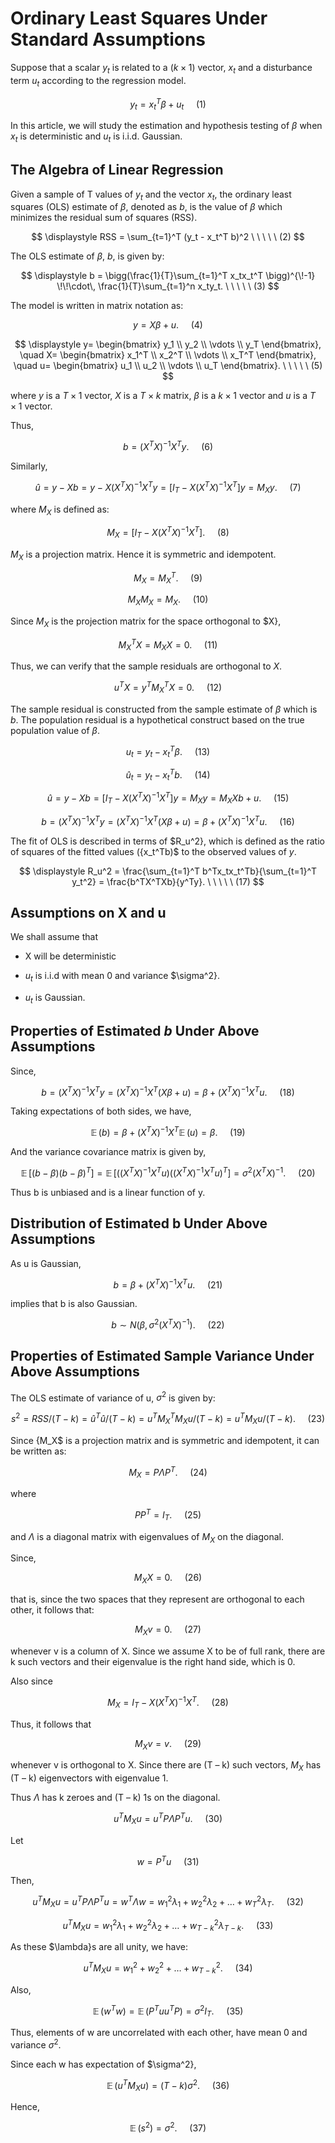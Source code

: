 # Ordinary Least Squares Under Standard Assumptions


Suppose that a scalar $y_t$ is related to a $(k \times 1)$ vector, $x_t$ and a disturbance term $u_t$ according to the regression model.

$$
\displaystyle y_t = x_t^T \beta + u_t \ \ \ \ \ (1)
$$

In this article, we will study the estimation and hypothesis testing of $\beta$ when $x_t$ is deterministic and $u_t$ is i.i.d. Gaussian.

## The Algebra of Linear Regression

Given a sample of T values of $y_t$ and the vector $x_t$, the ordinary least squares (OLS) estimate of $\beta$, denoted as $b$, is the value of $\beta$ which minimizes the residual sum of squares (RSS).

$$
\displaystyle RSS = \sum_{t=1}^T (y_t - x_t^T b)^2 \ \ \ \ \ (2)
$$

The OLS estimate of $\beta$, $b$, is given by:

$$
\displaystyle b = \bigg(\frac{1}{T}\sum_{t=1}^T x_tx_t^T \bigg)^{\!-1} \!\!\cdot\, \frac{1}{T}\sum_{t=1}^n x_ty_t. \ \ \ \ \ (3)
$$

The model is written in matrix notation as:


$$
\displaystyle y = X\beta + u. \ \ \ \ \ (4)
$$

$$
\displaystyle 
y= \begin{bmatrix} y_1 \\ y_2 \\ \vdots \\ y_T \end{bmatrix},
\quad X= \begin{bmatrix} x_1^T \\ x_2^T \\ \vdots \\ x_T^T \end{bmatrix},
\quad u= \begin{bmatrix} u_1 \\ u_2 \\ \vdots \\ u_T \end{bmatrix}. \ \ \ \ \ (5)
$$

where $y$ is a $T \times 1$ vector, $X$ is a $T \times k$ matrix, $\beta$ is a $k \times 1$ vector and $u$ is a $T \times 1$ vector.

Thus,

$$
\displaystyle b = (X^TX)^{-1}X^Ty. \ \ \ \ \ (6)
$$

Similarly,

$$
\displaystyle \hat u = y - Xb = y - X(X^TX)^{-1}X^Ty = [I_T - X(X^TX)^{-1}X^T]y = M_Xy. \ \ \ \ \ (7)
$$

where $M_X$ is defined as:

$$
\displaystyle M_X = [I_T - X(X^TX)^{-1}X^T]. \ \ \ \ \ (8)
$$

$M_X$ is a projection matrix. Hence it is symmetric and idempotent.

$$
\displaystyle M_X = M_X^T. \ \ \ \ \ (9)
$$

$$
\displaystyle M_XM_X = M_X. \ \ \ \ \ (10)
$$


Since $M_X$ is the projection matrix for the space orthogonal to $X},

$$
\displaystyle M_X^TX = M_XX = 0. \ \ \ \ \ (11)
$$

Thus, we can verify that the sample residuals are orthogonal to $X$.

$$
\displaystyle u^TX = y^TM_X^TX = 0. \ \ \ \ \ (12)
$$

The sample residual is constructed from the sample estimate of $\beta$ which is $b$. The population residual is a hypothetical construct based on the true population value of $\beta$.

$$
\displaystyle u_t = y_t - x_t^T \beta. \ \ \ \ \ (13)
$$

$$
\displaystyle \hat u_t = y_t - x_t^T b. \ \ \ \ \ (14)
$$

$$
\displaystyle \hat u = y - Xb = [I_T - X(X^TX)^{-1}X^T]y = M_Xy = M_XX b + u. \ \ \ \ \ (15)
$$

$$
\displaystyle b = (X^TX)^{-1}X^Ty = (X^TX)^{-1}X^T(X\beta + u) = \beta + (X^TX)^{-1}X^Tu. \ \ \ \ \ (16)
$$


The fit of OLS is described in terms of $R_u^2}, which is defined as the ratio of squares of the fitted values ({x_t^Tb)$ to the observed values of $y$.

$$
\displaystyle R_u^2 = \frac{\sum_{t=1}^T b^Tx_tx_t^Tb}{\sum_{t=1}^T y_t^2} = \frac{b^TX^TXb}{y^Ty}. \ \ \ \ \ (17)
$$


## Assumptions on X and u

We shall assume that

- X will be deterministic

- $u_t$ is i.i.d with mean 0 and variance $\sigma^2}.

- $u_t$ is Gaussian.

## Properties of Estimated $b$ Under Above Assumptions

Since,

$$
\displaystyle b = (X^TX)^{-1}X^Ty = (X^TX)^{-1}X^T(X\beta + u) = \beta + (X^TX)^{-1}X^Tu. \ \ \ \ \ (18)
$$

Taking expectations of both sides, we have,


$$
\displaystyle \mathop{\mathbb E}(b) = \beta + (X^TX)^{-1}X^T\mathop{\mathbb E}(u) = \beta. \ \ \ \ \ (19)
$$

And the variance covariance matrix is given by,

$$
\displaystyle \mathop{\mathbb E}[(b - \beta)(b - \beta)^T] = \mathop{\mathbb E}[((X^TX)^{-1}X^Tu)((X^TX)^{-1}X^Tu)^T] = \sigma^2(X^TX)^{-1}. \ \ \ \ \ (20)
$$

Thus b is unbiased and is a linear function of y.

## Distribution of Estimated b Under Above Assumptions

As u is Gaussian,

$$
\displaystyle b = \beta + (X^TX)^{-1}X^Tu. \ \ \ \ \ (21)
$$

implies that b is also Gaussian.

$$
\displaystyle b \sim N(\beta, \sigma^2(X^TX)^{-1}). \ \ \ \ \ (22)
$$

## Properties of Estimated Sample Variance Under Above Assumptions

The OLS estimate of variance of u, $\sigma^2$ is given by:

$$
\displaystyle s^2 = RSS / (T - k) = {\hat u}^T\hat u / (T - k) = u^TM_X^TM_Xu / (T - k) = u^TM_Xu / (T - k). \ \ \ \ \ (23)
$$

Since {M_X$ is a projection matrix and is symmetric and idempotent, it can be written as:

$$
\displaystyle M_X = P\Lambda P^T. \ \ \ \ \ (24)
$$

where

$$
\displaystyle P P^T = I_T. \ \ \ \ \ (25)
$$

and $\Lambda$ is a diagonal matrix with eigenvalues of $M_X$ on the diagonal.

Since,

$$
\displaystyle M_XX = 0. \ \ \ \ \ (26)
$$

that is, since the two spaces that they represent are orthogonal to each other, it follows that:

$$
\displaystyle M_Xv = 0. \ \ \ \ \ (27)
$$

whenever v is a column of X. Since we assume X to be of full rank, there are k such vectors and their eigenvalue is the right hand side, which is 0.

Also since

$$
\displaystyle M_X = I_T - X(X^TX)^{-1}X^T. \ \ \ \ \ (28)
$$

Thus, it follows that

$$
\displaystyle M_Xv = v. \ \ \ \ \ (29)
$$

whenever v is orthogonal to X. Since there are (T – k) such vectors, $M_X$ has (T – k) eigenvectors with eigenvalue 1.

Thus $\Lambda$ has k zeroes and (T – k) 1s on the diagonal.

$$
\displaystyle u^TM_Xu = u^TP\Lambda P^Tu. \ \ \ \ \ (30)
$$

Let

$$
\displaystyle w = P^Tu \ \ \ \ \ (31)
$$

Then,

$$
\displaystyle u^TM_Xu = u^TP\Lambda P^Tu = w^T\Lambda w = w_1^2 \lambda_1 + w_2^2 \lambda_2 + \dots + w_T^2 \lambda_T. \ \ \ \ \ (32)
$$

$$
\displaystyle u^TM_Xu = w_1^2 \lambda_1 + w_2^2 \lambda_2 + \dots + w_{T - k}^2 \lambda_{T - k}. \ \ \ \ \ (33)
$$

As these $\lambda}s are all unity, we have:

$$
\displaystyle u^TM_Xu = w_1^2 + w_2^2 + \dots + w_{T - k}^2 . \ \ \ \ \ (34)
$$

Also,

$$
\displaystyle \mathop{\mathbb E}(w^Tw) = \mathop{\mathbb E}(P^Tu u^T P) = \sigma^2I_T. \ \ \ \ \ (35)
$$

Thus, elements of w are uncorrelated with each other, have mean 0 and variance $\sigma^2$.

Since each w has expectation of $\sigma^2},

$$
\displaystyle \mathop{\mathbb E}(u^TM_Xu) = (T - k)\sigma^2. \ \ \ \ \ (36)
$$

Hence,

$$
\displaystyle \mathop{\mathbb E}(s^2) = \sigma^2. \ \ \ \ \ (37)
$$


